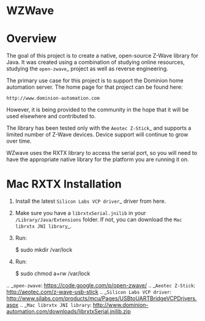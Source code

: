 WZWave
======

Overview
========

The goal of this project is to create a native, open-source Z-Wave library for Java. 
It was created using a combination of studying online resources, studying the `open-zwave`_
project as well as reverse engineering.

The primary use case for this project is to support the Dominion home automation server.
The home page for that project can be found here:

    http://www.dominion-automation.com

However, it is being provided to the community in the hope that it will be used
elsewhere and contributed to.

The library has been tested only with the `Aeotec Z-Stick`_ and supports a limited number
of Z-Wave devices. Device support will continue to grow over time.

WZwave uses the RXTX library to access the serial port, so you will need to have the appropriate
native library for the platform you are running it on.

Mac RXTX Installation
=====================

1. Install the latest `Silicon Labs VCP driver`_ driver from here.

2. Make sure you have a ``librxtxSerial.jnilib`` in your ``/Library/Java/Extensions`` folder. If not, you can download the `Mac librxtx JNI library`_.

3. Run:

    $ sudo mkdir /var/lock

4. Run:

    $ sudo chmod a+rw /var/lock

.. _`open-zwave`: https://code.google.com/p/open-zwave/
.. _`Aeotec Z-Stick`: http://aeotec.com/z-wave-usb-stick
.. _`Silicon Labs VCP driver`: http://www.silabs.com/products/mcu/Pages/USBtoUARTBridgeVCPDrivers.aspx
.. _`Mac librxtx JNI library`: http://www.dominion-automation.com/downloads/librxtxSerial.jnilib.zip